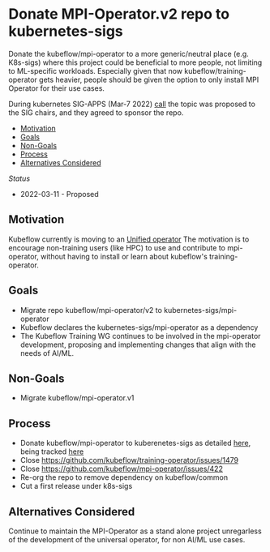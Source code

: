 # Donate MPI-Operator.v2 repo to kubernetes-sigs
 Donate the kubeflow/mpi-operator to a more generic/neutral place (e.g. K8s-sigs) where this project could be beneficial to more people, not limiting to ML-specific workloads. Especially given that now kubeflow/training-operator gets heavier, people should be given the option to only install MPI Operator for their use cases.

 During kubernetes SIG-APPS (Mar-7 2022) [call]((https://github.com/kubernetes/community/tree/master/sig-apps#meetings)) the topic was proposed to the SIG chairs, and they agreed to sponsor the repo.

- [Motivation](#motivation)
- [Goals](#goals)
- [Non-Goals](#non-goals)
- [Process](#process)
- [Alternatives Considered](#alternatives-considered)

<!-- END doctoc generated TOC please keep comment here to allow auto update -->

_Status_

* 2022-03-11 - Proposed 

## Motivation
Kubeflow currently is moving to an [Unified operator](https://github.com/kubeflow/training-operator)
The motivation is to encourage non-training users (like HPC) to use and contribute to mpi-operator, without having to install or learn about kubeflow's training-operator.

## Goals
* Migrate repo kubeflow/mpi-operator/v2 to kubernetes-sigs/mpi-operator
* Kubeflow declares the kubernetes-sigs/mpi-operator as a dependency
* The Kubeflow Training WG continues to be involved in the mpi-operator development, proposing and implementing changes that align with the needs of AI/ML.

## Non-Goals
* Migrate kubeflow/mpi-operator.v1

## Process

* Donate kubeflow/mpi-operator to kuberenetes-sigs as detailed [here](https://github.com/kubernetes/community/blob/master/github-management/kubernetes-repositories.md#rules-for-donated-repositories), being tracked [here](https://github.com/kubeflow/mpi-operator/issues/459)
* Close https://github.com/kubeflow/training-operator/issues/1479
* Close https://github.com/kubeflow/mpi-operator/issues/422
* Re-org the repo to remove dependency on kubeflow/common
* Cut a first release under k8s-sigs

## Alternatives Considered
Continue to maintain the MPI-Operator as a stand alone project unregarless of the development of the universal operator, for non AI/ML use cases.
